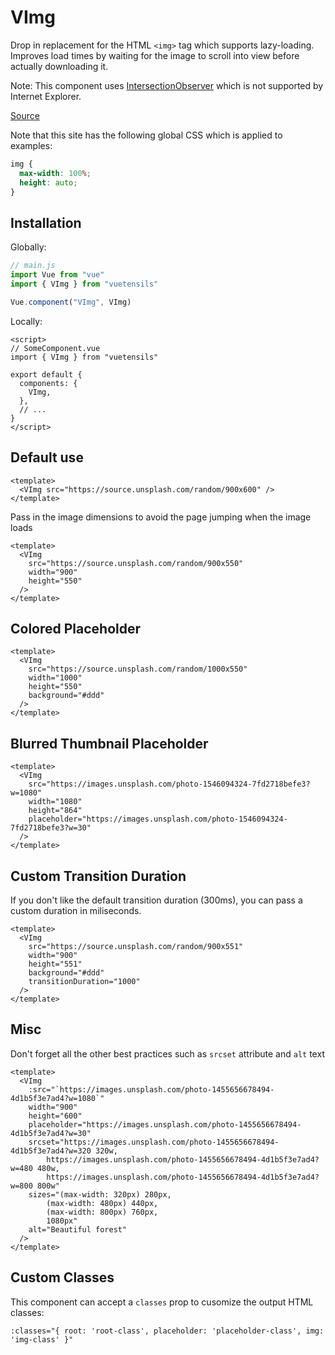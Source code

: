 # VImg

Drop in replacement for the HTML `<img>` tag which supports lazy-loading. Improves load times by waiting for the image to scroll into view before actually downloading it.

Note: This component uses [IntersectionObserver](https://developer.mozilla.org/en-US/docs/Web/API/Intersection_Observer_API) which is not supported by Internet Explorer.

[Source](https://github.com/Stegosource/vuetensils/blob/master/src/components/VImg/VImg.vue)

Note that this site has the following global CSS which is applied to examples:

```css
img {
  max-width: 100%;
  height: auto;
}
```

## Installation

Globally:

```js
// main.js
import Vue from "vue"
import { VImg } from "vuetensils"

Vue.component("VImg", VImg)
```

Locally:

```vue
<script>
// SomeComponent.vue
import { VImg } from "vuetensils"

export default {
  components: {
    VImg,
  },
  // ...
}
</script>
```

## Default use

```vue live
<template>
  <VImg src="https://source.unsplash.com/random/900x600" />
</template>
```

Pass in the image dimensions to avoid the page jumping when the image loads

```vue live
<template>
  <VImg
    src="https://source.unsplash.com/random/900x550"
    width="900"
    height="550"
  />
</template>
```

## Colored Placeholder

```vue live
<template>
  <VImg
    src="https://source.unsplash.com/random/1000x550"
    width="1000"
    height="550"
    background="#ddd"
  />
</template>
```

## Blurred Thumbnail Placeholder

```vue live
<template>
  <VImg
    src="https://images.unsplash.com/photo-1546094324-7fd2718befe3?w=1080"
    width="1080"
    height="864"
    placeholder="https://images.unsplash.com/photo-1546094324-7fd2718befe3?w=30"
  />
</template>
```

## Custom Transition Duration

If you don't like the default transition duration (300ms), you can pass a custom duration in miliseconds.

```vue live
<template>
  <VImg
    src="https://source.unsplash.com/random/900x551"
    width="900"
    height="551"
    background="#ddd"
    transitionDuration="1000"
  />
</template>
```

## Misc

Don't forget all the other best practices such as `srcset` attribute and `alt` text

```vue live
<template>
  <VImg
    :src="`https://images.unsplash.com/photo-1455656678494-4d1b5f3e7ad4?w=1080`"
    width="900"
    height="600"
    placeholder="https://images.unsplash.com/photo-1455656678494-4d1b5f3e7ad4?w=30"
    srcset="https://images.unsplash.com/photo-1455656678494-4d1b5f3e7ad4?w=320 320w,
        https://images.unsplash.com/photo-1455656678494-4d1b5f3e7ad4?w=480 480w,
        https://images.unsplash.com/photo-1455656678494-4d1b5f3e7ad4?w=800 800w"
    sizes="(max-width: 320px) 280px,
        (max-width: 480px) 440px,
        (max-width: 800px) 760px,
        1080px"
    alt="Beautiful forest"
  />
</template>
```

## Custom Classes

This component can accept a `classes` prop to cusomize the output HTML classes:

```
:classes="{ root: 'root-class', placeholder: 'placeholder-class', img: 'img-class' }"
```
